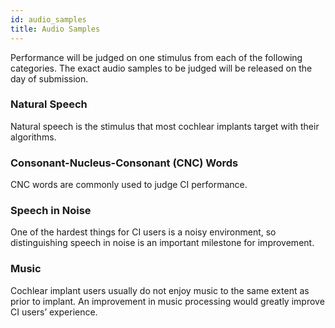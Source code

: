 ```yaml
---
id: audio_samples
title: Audio Samples
---
```


Performance will be judged on one stimulus from each of the following categories. The exact audio samples to be judged will be released on the day of submission.

### Natural Speech

Natural speech is the stimulus that most cochlear implants target with their algorithms.

### Consonant-Nucleus-Consonant (CNC) Words

CNC words are commonly used to judge CI performance.

### Speech in Noise

One of the hardest things for CI users is a noisy environment, so distinguishing speech in noise is an important milestone for improvement.

### Music

Cochlear implant users usually do not enjoy music to the same extent as prior to implant. An improvement in music processing would greatly improve CI users’ experience.

